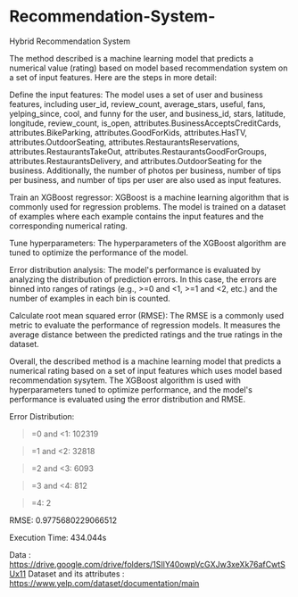 
# Recommendation-System-

Hybrid Recommendation System

The method described is a machine learning model that predicts a numerical value (rating) based on model based recommendation system on a set of input features. Here are the steps in more detail:

Define the input features: The model uses a set of user and business features, including user_id, review_count, average_stars, useful, fans, yelping_since, cool, and funny for the user, and business_id, stars, latitude, longitude, review_count, is_open, attributes.BusinessAcceptsCreditCards, attributes.BikeParking, attributes.GoodForKids, attributes.HasTV, attributes.OutdoorSeating, attributes.RestaurantsReservations, attributes.RestaurantsTakeOut, attributes.RestaurantsGoodForGroups, attributes.RestaurantsDelivery, and attributes.OutdoorSeating for the business. Additionally, the number of photos per business, number of tips per business, and number of tips per user are also used as input features.

Train an XGBoost regressor: XGBoost is a machine learning algorithm that is commonly used for regression problems. The model is trained on a dataset of examples where each example contains the input features and the corresponding numerical rating.

Tune hyperparameters: The hyperparameters of the XGBoost algorithm are tuned to optimize the performance of the model.

Error distribution analysis: The model's performance is evaluated by analyzing the distribution of prediction errors. In this case, the errors are binned into ranges of ratings (e.g., >=0 and <1, >=1 and <2, etc.) and the number of examples in each bin is counted.

Calculate root mean squared error (RMSE): The RMSE is a commonly used metric to evaluate the performance of regression models. It measures the average distance between the predicted ratings and the true ratings in the dataset.

Overall, the described method is a machine learning model that predicts a numerical rating based on a set of input features which uses model based recommendation sysytem. The XGBoost algorithm is used with hyperparameters tuned to optimize performance, and the model's performance is evaluated using the error distribution and RMSE.

Error Distribution:

>=0 and <1: 102319

>=1 and <2: 32818

>=2 and <3: 6093

>=3 and <4: 812

>=4: 2

RMSE:
0.9775680229066512

Execution Time:
434.044s

Data : https://drive.google.com/drive/folders/1SIlY40owpVcGXJw3xeXk76afCwtSUx11
Dataset and its attributes : https://www.yelp.com/dataset/documentation/main




